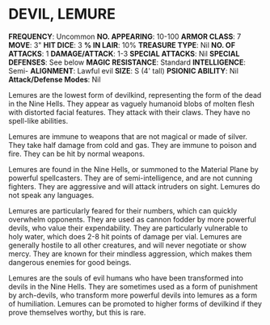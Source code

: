 # DEVIL, LEMURE

**FREQUENCY**: Uncommon
**NO. APPEARING**: 10-100
**ARMOR CLASS**: 7
**MOVE**: 3"
**HIT DICE**: 3
**% IN LAIR**: 10%
**TREASURE TYPE**: Nil
**NO. OF ATTACKS**: 1
**DAMAGE/ATTACK**: 1-3
**SPECIAL ATTACKS**: Nil
**SPECIAL DEFENSES**: See below
**MAGIC RESISTANCE**: Standard
**INTELLIGENCE**: Semi-
**ALIGNMENT**: Lawful evil
**SIZE**: S (4' tall)
**PSIONIC ABILITY**: Nil
**Attack/Defense Modes**: Nil

Lemures are the lowest form of devilkind, representing the form of the dead in the Nine Hells. They appear as vaguely humanoid blobs of molten flesh with distorted facial features. They attack with their claws. They have no spell-like abilities.

Lemures are immune to weapons that are not magical or made of silver. They take half damage from cold and gas. They are immune to poison and fire. They can be hit by normal weapons.

Lemures are found in the Nine Hells, or summoned to the Material Plane by powerful spellcasters. They are of semi-intelligence, and are not cunning fighters. They are aggressive and will attack intruders on sight. Lemures do not speak any languages.

Lemures are particularly feared for their numbers, which can quickly overwhelm opponents. They are used as cannon fodder by more powerful devils, who value their expendability. They are particularly vulnerable to holy water, which does 2-8 hit points of damage per vial. Lemures are generally hostile to all other creatures, and will never negotiate or show mercy. They are known for their mindless aggression, which makes them dangerous enemies for good beings.

Lemures are the souls of evil humans who have been transformed into devils in the Nine Hells. They are sometimes used as a form of punishment by arch-devils, who transform more powerful devils into lemures as a form of humiliation. Lemures can be promoted to higher forms of devilkind if they prove themselves worthy, but this is rare.

